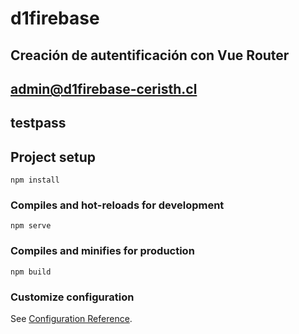 # d1firebase
## Creación de autentificación con Vue Router

## admin@d1firebase-ceristh.cl
## testpass

## Project setup
```
npm install
```

### Compiles and hot-reloads for development
```
npm serve
```

### Compiles and minifies for production
```
npm build
```

### Customize configuration
See [Configuration Reference](https://cli.vuejs.org/config/).
